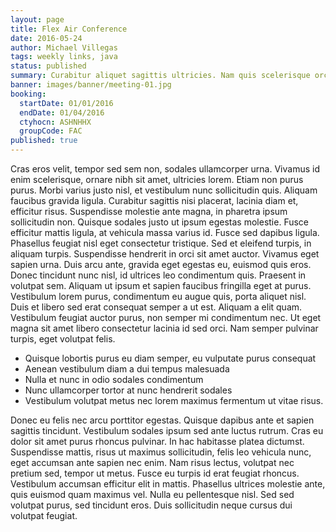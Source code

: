 ```yaml
---
layout: page
title: Flex Air Conference
date: 2016-05-24
author: Michael Villegas
tags: weekly links, java
status: published
summary: Curabitur aliquet sagittis ultricies. Nam quis scelerisque orci.
banner: images/banner/meeting-01.jpg
booking:
  startDate: 01/01/2016
  endDate: 01/04/2016
  ctyhocn: ASHNHHX
  groupCode: FAC
published: true
---
```

Cras eros velit, tempor sed sem non, sodales ullamcorper urna. Vivamus id enim scelerisque, ornare nibh sit amet, ultricies lorem. Etiam non purus purus. Morbi varius justo nisl, et vestibulum nunc sollicitudin quis. Aliquam faucibus gravida ligula. Curabitur sagittis nisi placerat, lacinia diam et, efficitur risus. Suspendisse molestie ante magna, in pharetra ipsum sollicitudin non. Quisque sodales justo ut ipsum egestas molestie. Fusce efficitur mattis ligula, at vehicula massa varius id. Fusce sed dapibus ligula. Phasellus feugiat nisl eget consectetur tristique. Sed et eleifend turpis, in aliquam turpis. Suspendisse hendrerit in orci sit amet auctor.
Vivamus eget sapien urna. Duis arcu ante, gravida eget egestas eu, euismod quis eros. Donec tincidunt nunc nisl, id ultrices leo condimentum quis. Praesent in volutpat sem. Aliquam ut ipsum et sapien faucibus fringilla eget at purus. Vestibulum lorem purus, condimentum eu augue quis, porta aliquet nisl. Duis et libero sed erat consequat semper a ut est. Aliquam a elit quam. Vestibulum feugiat auctor purus, non semper mi condimentum nec. Ut eget magna sit amet libero consectetur lacinia id sed orci. Nam semper pulvinar turpis, eget volutpat felis.

* Quisque lobortis purus eu diam semper, eu vulputate purus consequat
* Aenean vestibulum diam a dui tempus malesuada
* Nulla et nunc in odio sodales condimentum
* Nunc ullamcorper tortor at nunc hendrerit sodales
* Vestibulum volutpat metus nec lorem maximus fermentum ut vitae risus.

Donec eu felis nec arcu porttitor egestas. Quisque dapibus ante et sapien sagittis tincidunt. Vestibulum sodales ipsum sed ante luctus rutrum. Cras eu dolor sit amet purus rhoncus pulvinar. In hac habitasse platea dictumst. Suspendisse mattis, risus ut maximus sollicitudin, felis leo vehicula nunc, eget accumsan ante sapien nec enim. Nam risus lectus, volutpat nec pretium sed, tempor ut metus. Fusce eu turpis id erat feugiat rhoncus. Vestibulum accumsan efficitur elit in mattis. Phasellus ultrices molestie ante, quis euismod quam maximus vel. Nulla eu pellentesque nisl. Sed sed volutpat purus, sed tincidunt eros. Duis sollicitudin neque cursus dui volutpat feugiat.
